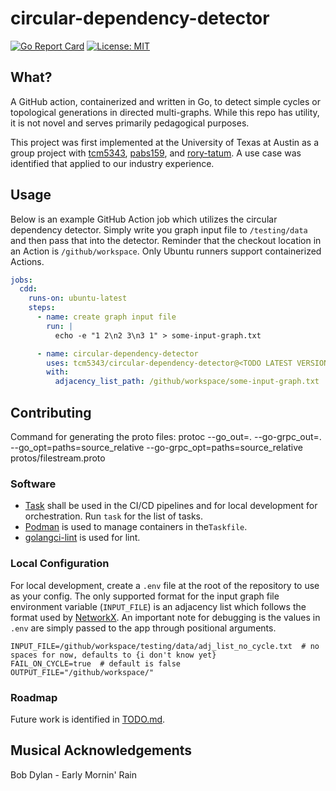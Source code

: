 #  circular-dependency-detector
[![Go Report Card](https://goreportcard.com/badge/github.com/tcm5343/circular-dependency-detector)](https://goreportcard.com/report/github.com/tcm5343/circular-dependency-detector)
[![License: MIT](https://img.shields.io/badge/License-MIT-yellow.svg)](https://opensource.org/licenses/MIT)

## What?
A GitHub action, containerized and written in Go, to detect simple cycles or topological generations in directed multi-graphs. While this repo has utility, it is not novel and serves primarily pedagogical purposes. 

This project was first implemented at the University of Texas at Austin as a group project with [tcm5343](https://github.com/tcm5343), [pabs159](https://github.com/pabs159), and [rory-tatum](https://github.com/rory-tatum). A use case was identified that applied to our industry experience.

## Usage

Below is an example GitHub Action job which utilizes the circular dependency detector. Simply write you graph input file to `/testing/data` and then pass that into the detector. Reminder that the checkout location in an Action is `/github/workspace`. Only Ubuntu runners support containerized Actions.

```yaml
jobs:
  cdd:
    runs-on: ubuntu-latest
    steps:
      - name: create graph input file
        run: |
          echo -e "1 2\n2 3\n3 1" > some-input-graph.txt

      - name: circular-dependency-detector
        uses: tcm5343/circular-dependency-detector@<TODO LATEST VERSION HERE>
        with:
          adjacency_list_path: /github/workspace/some-input-graph.txt
```

## Contributing

Command for generating the proto files: protoc --go_out=. --go-grpc_out=. --go_opt=paths=source_relative --go-grpc_opt=paths=source_relative protos/filestream.proto


### Software

* [Task](https://taskfile.dev/) shall be used in the CI/CD pipelines and for local development for orchestration. Run `task` for the list of tasks. 
* [Podman](https://podman.io/) is used to manage containers in the`Taskfile`.
* [golangci-lint](https://golangci-lint.run/) is used for lint.

### Local Configuration 

For local development, create a `.env` file at the root of the repository to use as your config. The only supported format for the input graph file environment variable (`INPUT_FILE`) is an adjacency list which follows the format used by [NetworkX](https://networkx.org/documentation/stable/reference/readwrite/adjlist.html#). An important note for debugging is the values in `.env` are simply passed to the app through positional arguments.

```Dotenv
INPUT_FILE=/github/workspace/testing/data/adj_list_no_cycle.txt  # no spaces for now, defaults to {i don't know yet}
FAIL_ON_CYCLE=true  # default is false
OUTPUT_FILE="/github/workspace/"
```

### Roadmap

Future work is identified in [TODO.md](TODO.md).

## Musical Acknowledgements

Bob Dylan - Early Mornin' Rain</br>
